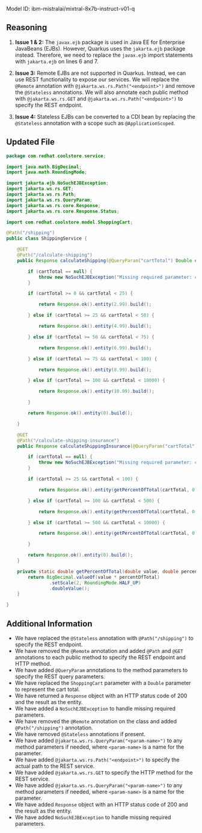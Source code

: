 Model ID: ibm-mistralai/mixtral-8x7b-instruct-v01-q

## Reasoning

1. **Issue 1 & 2:** The `javax.ejb` package is used in Java EE for Enterprise JavaBeans (EJBs). However, Quarkus uses the `jakarta.ejb` package instead. Therefore, we need to replace the `javax.ejb` import statements with `jakarta.ejb` on lines 6 and 7.

2. **Issue 3:** Remote EJBs are not supported in Quarkus. Instead, we can use REST functionality to expose our services. We will replace the `@Remote` annotation with `@jakarta.ws.rs.Path("<endpoint>")` and remove the `@Stateless` annotations. We will also annotate each public method with `@jakarta.ws.rs.GET` and `@jakarta.ws.rs.Path("<endpoint>")` to specify the REST endpoint.

3. **Issue 4:** Stateless EJBs can be converted to a CDI bean by replacing the `@Stateless` annotation with a scope such as `@ApplicationScoped`.

## Updated File

```java
package com.redhat.coolstore.service;

import java.math.BigDecimal;
import java.math.RoundingMode;

import jakarta.ejb.NoSuchEJBException;
import jakarta.ws.rs.GET;
import jakarta.ws.rs.Path;
import jakarta.ws.rs.QueryParam;
import jakarta.ws.rs.core.Response;
import jakarta.ws.rs.core.Response.Status;

import com.redhat.coolstore.model.ShoppingCart;

@Path("/shipping")
public class ShippingService {

    @GET
    @Path("/calculate-shipping")
    public Response calculateShipping(@QueryParam("cartTotal") Double cartTotal) {

        if (cartTotal == null) {
            throw new NoSuchEJBException("Missing required parameter: cartTotal");
        }

        if (cartTotal >= 0 && cartTotal < 25) {

            return Response.ok().entity(2.99).build();

        } else if (cartTotal >= 25 && cartTotal < 50) {

            return Response.ok().entity(4.99).build();

        } else if (cartTotal >= 50 && cartTotal < 75) {

            return Response.ok().entity(6.99).build();

        } else if (cartTotal >= 75 && cartTotal < 100) {

            return Response.ok().entity(8.99).build();

        } else if (cartTotal >= 100 && cartTotal < 10000) {

            return Response.ok().entity(10.99).build();

        }

        return Response.ok().entity(0).build();

    }

    @GET
    @Path("/calculate-shipping-insurance")
    public Response calculateShippingInsurance(@QueryParam("cartTotal") Double cartTotal) {

        if (cartTotal == null) {
            throw new NoSuchEJBException("Missing required parameter: cartTotal");
        }

        if (cartTotal >= 25 && cartTotal < 100) {

            return Response.ok().entity(getPercentOfTotal(cartTotal, 0.02)).build();

        } else if (cartTotal >= 100 && cartTotal < 500) {

            return Response.ok().entity(getPercentOfTotal(cartTotal, 0.015)).build();

        } else if (cartTotal >= 500 && cartTotal < 10000) {

            return Response.ok().entity(getPercentOfTotal(cartTotal, 0.01)).build();

        }

        return Response.ok().entity(0).build();
    }

    private static double getPercentOfTotal(double value, double percentOfTotal) {
        return BigDecimal.valueOf(value * percentOfTotal)
                .setScale(2, RoundingMode.HALF_UP)
                .doubleValue();
    }

}
```

## Additional Information

* We have replaced the `@Stateless` annotation with `@Path("/shipping")` to specify the REST endpoint.
* We have removed the `@Remote` annotation and added `@Path` and `@GET` annotations to each public method to specify the REST endpoint and HTTP method.
* We have added `@QueryParam` annotations to the method parameters to specify the REST query parameters.
* We have replaced the `ShoppingCart` parameter with a `Double` parameter to represent the cart total.
* We have returned a `Response` object with an HTTP status code of 200 and the result as the entity.
* We have added a `NoSuchEJBException` to handle missing required parameters.
* We have removed the `@Remote` annotation on the class and added `@Path("/shipping")` annotation.
* We have removed `@Stateless` annotations if present.
* We have added `@jakarta.ws.rs.QueryParam("<param-name>")` to any method parameters if needed, where `<param-name>` is a name for the parameter.
* We have added `@jakarta.ws.rs.Path("<endpoint>")` to specify the actual path to the REST service.
* We have added `@jakarta.ws.rs.GET` to specify the HTTP method for the REST service.
* We have added `@jakarta.ws.rs.QueryParam("<param-name>")` to any method parameters if needed, where `<param-name>` is a name for the parameter.
* We have added `Response` object with an HTTP status code of 200 and the result as the entity.
* We have added `NoSuchEJBException` to handle missing required parameters.